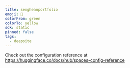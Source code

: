 ```yaml
---
title: sengheanportfolio
emoji: 🐳
colorFrom: green
colorTo: yellow
sdk: static
pinned: false
tags:
  - deepsite
---
```


Check out the configuration reference at https://huggingface.co/docs/hub/spaces-config-reference